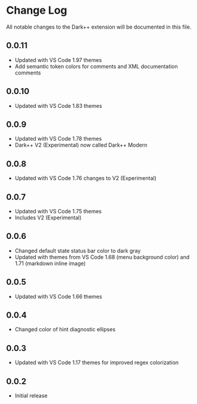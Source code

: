 # Change Log
All notable changes to the Dark++ extension will be documented in this file.

## 0.0.11
- Updated with VS Code 1.97 themes
- Add semantic token colors for comments and XML documentation comments

## 0.0.10
- Updated with VS Code 1.83 themes

## 0.0.9
- Updated with VS Code 1.78 themes
- Dark++ V2 (Experimental) now called Dark++ Modern

## 0.0.8
- Updated with VS Code 1.76 changes to V2 (Experimental)

## 0.0.7
- Updated with VS Code 1.75 themes
- Includes V2 (Experimental)

## 0.0.6
- Changed default state status bar color to dark gray
- Updated with themes from VS Code 1.68 (menu background color) and 1.71 (markdown inline image)

## 0.0.5
- Updated with VS Code 1.66 themes

## 0.0.4
- Changed color of hint diagnostic ellipses

## 0.0.3
- Updated with VS Code 1.17 themes for improved regex colorization

## 0.0.2
- Initial release

